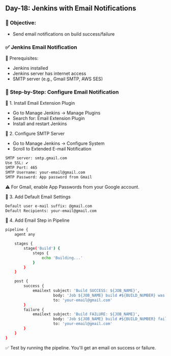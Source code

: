 ## Day-18: Jenkins with Email Notifications

### 🔧 Objective:
 - Send email notifications on build success/failure
 
### ✅ Jenkins Email Notification
🔧 Prerequisites:
 - Jenkins installed
 - Jenkins server has internet access
 - SMTP server (e.g., Gmail SMTP, AWS SES)

### 🔨 Step-by-Step: Configure Email Notification
🧱 1. Install Email Extension Plugin
  - Go to Manage Jenkins → Manage Plugins
  - Search for: Email Extension Plugin
  - Install and restart Jenkins

🧱 2. Configure SMTP Server
  - Go to Manage Jenkins → Configure System
  - Scroll to Extended E-mail Notification
```sh
SMTP server: smtp.gmail.com  
Use SSL: ✔  
SMTP Port: 465  
SMTP Username: your-email@gmail.com  
SMTP Password: App password from Gmail  
```
⚠️ For Gmail, enable App Passwords from your Google account.

🧱 3. Add Default Email Settings
```sh
Default user e-mail suffix: @gmail.com  
Default Recipients: your-email@gmail.com  
```

🧱 4. Add Email Step in Pipeline
```sh
pipeline {
    agent any

    stages {
        stage('Build') {
            steps {
                echo 'Building...'
            }
        }
    }

    post {
        success {
            emailext subject: 'Build SUCCESS: ${JOB_NAME}',
                     body: 'Job ${JOB_NAME} build #${BUILD_NUMBER} was successful.',
                     to: 'your-email@gmail.com'
        }
        failure {
            emailext subject: 'Build FAILURE: ${JOB_NAME}',
                     body: 'Job ${JOB_NAME} build #${BUILD_NUMBER} failed.',
                     to: 'your-email@gmail.com'
        }
    }
}
```
✅ Test by running the pipeline. You'll get an email on success or failure.


